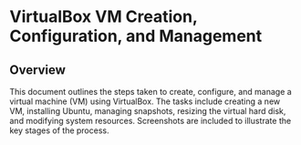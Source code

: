 # VirtualBox VM Creation, Configuration, and Management

## Overview

This document outlines the steps taken to create, configure, and manage a virtual machine (VM) using VirtualBox. The tasks include creating a new VM, installing Ubuntu, managing snapshots, resizing the virtual hard disk, and modifying system resources.
Screenshots are included to illustrate the key stages of the process.